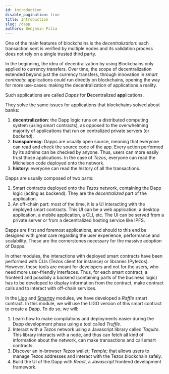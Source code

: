 ```yaml
---
id: introduction
disable_pagination: true
title: Introduction
slug: /dapp
authors: Benjamin Pilia
---
```


One of the main features of blockchains is the _decentralization_: each transaction sent is verified by multiple nodes and its validation process does not rely on a single trusted third party.

In the beginning, the idea of decentralization by using Blockchains only applied to currency transfers. Over time, the scope of decentralization extended beyond just the currency transfers, through innovation in _smart contracts_: applications could run directly on blockchains, opening the way for more use-cases: making the decentralization of applications a reality.

Such applications are called _Dapps_ for **D**ecentralized **app**lications.

They solve the same issues for applications that blockchains solved about banks:
1. **decentralization**: the Dapp logic runs on a distributed computing system (using smart contracts), as opposed to the overwhelming majority of applications that run on centralized private servers (or _backend_).
2. **transparency**: Dapps are usually open source, meaning that everyone can read and check the source code of the app. Every action performed by its admins can be checked by anyone. Thus, users can more easily trust those applications. In the case of _Tezos_, everyone can read the Michelson code deployed onto the network.
3. **history**: everyone can read the history of all the transactions.

Dapps are usually composed of two parts:
1. Smart contracts deployed onto the _Tezos_ network, containing the Dapp logic (acting as backend). They are the _decentralized_ part of the application.
2. An off-chain part: most of the time, it is a UI interacting with the deployed smart contracts. This UI can be a web application, a desktop application, a mobile application, a CLI, etc. The UI can be served from a private server or from a decentralized hosting service like IPFS.

Dapps are first and foremost applications, and should to this end be designed with great care regarding the user experience, performance and scalability. These are the cornerstones necessary for the massive adoption of Dapps.

In other modules, the interactions with deployed smart contracts have been performed with CLIs (Tezos client for instance) or libraries (Pytezos). However, these tools are meant for developers and not for the users, who need more user-friendly interfaces. Thus, for each smart contract, a frontend and possibily a backend (containing parts of the business logic) has to be developed to display information from the contract, make contract calls and to interact with off-chain services.

In the [Ligo](/ligo/contracts-ligo) and [Smartpy](/docs/smartpy/write-contract-smartpy.md) modules, we have developed a _Raffle_ smart contract. In this module, we will use the LIGO version of this smart contract to create a Dapp. To do so, we will:
1. Learn how to make compilations and deployments easier during the Dapp development phase using a tool called _Truffle_.
2. Interact with a _Tezos_ network using a Javascript library called _Taquito_. This library interacts with a node, and thus can fetch all kind of information about the network, can make transactions and call smart contracts.
3. Discover an in-browser _Tezos_ wallet; _Temple_; that allows users to manage Tezos addresses and interact with the Tezos blockchain safely.
4. Build the UI of the Dapp with _React_, a _Javascript_ frontend development framework.
